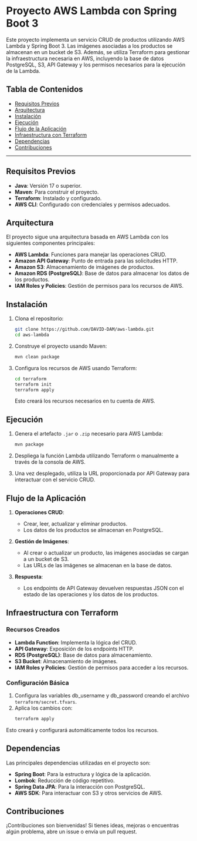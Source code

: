 # Proyecto AWS Lambda con Spring Boot 3

Este proyecto implementa un servicio CRUD de productos utilizando AWS Lambda y Spring Boot 3. Las imágenes asociadas a
los productos se almacenan en un bucket de S3. Además, se utiliza Terraform para gestionar la infraestructura necesaria
en AWS, incluyendo la base de datos PostgreSQL, S3, API Gateway y los permisos necesarios para la ejecución de la
Lambda.

## Tabla de Contenidos

- [Requisitos Previos](#requisitos-previos)
- [Arquitectura](#arquitectura)
- [Instalación](#instalación)
- [Ejecución](#ejecución)
- [Flujo de la Aplicación](#flujo-de-la-aplicación)
- [Infraestructura con Terraform](#infraestructura-con-terraform)
- [Dependencias](#dependencias)
- [Contribuciones](#contribuciones)

---

## Requisitos Previos

- **Java**: Versión 17 o superior.
- **Maven**: Para construir el proyecto.
- **Terraform**: Instalado y configurado.
- **AWS CLI**: Configurado con credenciales y permisos adecuados.

## Arquitectura

El proyecto sigue una arquitectura basada en AWS Lambda con los siguientes componentes principales:

- **AWS Lambda**: Funciones para manejar las operaciones CRUD.
- **Amazon API Gateway**: Punto de entrada para las solicitudes HTTP.
- **Amazon S3**: Almacenamiento de imágenes de productos.
- **Amazon RDS (PostgreSQL)**: Base de datos para almacenar los datos de los productos.
- **IAM Roles y Policies**: Gestión de permisos para los recursos de AWS.

## Instalación

1. Clona el repositorio:
   ```bash
   git clone https://github.com/DAVID-DAM/aws-lambda.git
   cd aws-lambda
   ```

2. Construye el proyecto usando Maven:
   ```bash
   mvn clean package
   ```

3. Configura los recursos de AWS usando Terraform:
   ```bash
   cd terraform
   terraform init
   terraform apply
   ```

   Esto creará los recursos necesarios en tu cuenta de AWS.

## Ejecución

1. Genera el artefacto `.jar` o `.zip` necesario para AWS Lambda:
   ```bash
   mvn package
   ```

2. Despliega la función Lambda utilizando Terraform o manualmente a través de la consola de AWS.

3. Una vez desplegado, utiliza la URL proporcionada por API Gateway para interactuar con el servicio CRUD.

## Flujo de la Aplicación

1. **Operaciones CRUD**:
    - Crear, leer, actualizar y eliminar productos.
    - Los datos de los productos se almacenan en PostgreSQL.

2. **Gestión de Imágenes**:
    - Al crear o actualizar un producto, las imágenes asociadas se cargan a un bucket de S3.
    - Las URLs de las imágenes se almacenan en la base de datos.

3. **Respuesta**:
    - Los endpoints de API Gateway devuelven respuestas JSON con el estado de las operaciones y los datos de los
      productos.

## Infraestructura con Terraform

### Recursos Creados

- **Lambda Function**: Implementa la lógica del CRUD.
- **API Gateway**: Exposición de los endpoints HTTP.
- **RDS (PostgreSQL)**: Base de datos para almacenamiento.
- **S3 Bucket**: Almacenamiento de imágenes.
- **IAM Roles y Policies**: Gestión de permisos para acceder a los recursos.

### Configuración Básica

1. Configura las variables db_username y db_password creando el archivo `terraform/secret.tfvars`.
2. Aplica los cambios con:
   ```bash
   terraform apply
   ```

Esto creará y configurará automáticamente todos los recursos.

## Dependencias

Las principales dependencias utilizadas en el proyecto son:

- **Spring Boot**: Para la estructura y lógica de la aplicación.
- **Lombok**: Reducción de código repetitivo.
- **Spring Data JPA**: Para la interacción con PostgreSQL.
- **AWS SDK**: Para interactuar con S3 y otros servicios de AWS.

## Contribuciones

¡Contribuciones son bienvenidas! Si tienes ideas, mejoras o encuentras algún problema, abre un issue o envía un pull
request.